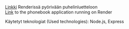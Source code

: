 [Linkki](https://fullstackopen-phonebook-5m3l.onrender.com) Renderissä pyörivään puhelinluetteloon  
[Link](https://fullstackopen-phonebook-5m3l.onrender.com) to the phonebook application running on Render

Käytetyt teknologiat (Used technologies): Node.js, Express
